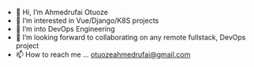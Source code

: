 - 👋 Hi, I’m Ahmedrufai Otuoze
- 👀 I’m interested in Vue/Django/K8S projects
- 🌱 I’m into DevOps Engineering 
- 💞️ I’m looking forward to collaborating on any remote fullstack, DevOps project
- 📫 How to reach me ... otuozeahmedrufai@gmail.com

<!---
otuozeAhmed/otuozeAhmed is a ✨ special ✨ repository because its `README.md` (this file) appears on your GitHub profile.
You can click the Preview link to take a look at your changes.
--->
